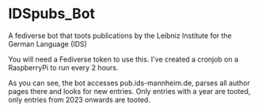 # IDSpubs_Bot
A fediverse bot that toots publications by the Leibniz Institute for the German Language (IDS)

You will need a Fediverse token to use this. I've created a cronjob on a RaspberryPi to run every 2 hours.

As you can see, the bot accesses pub.ids-mannheim.de, parses all author pages there and looks for new entries. Only entries with a year are tooted, only entries from 2023 onwards are tooted.
